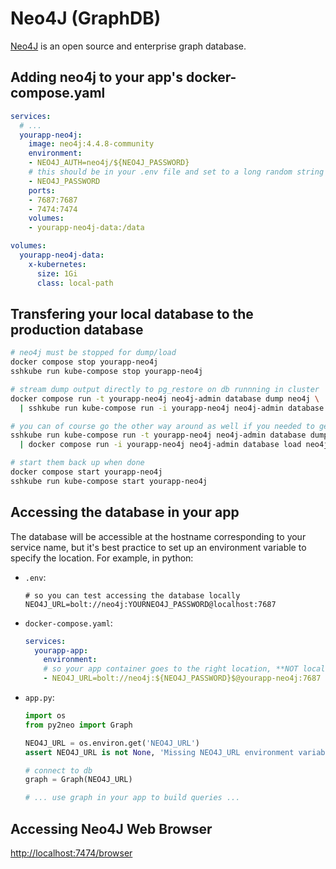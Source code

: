 # Neo4J (GraphDB)

[Neo4J](https://neo4j.com/) is an open source and enterprise graph database.

## Adding neo4j to your app's docker-compose.yaml

```yaml
services:
  # ...
  yourapp-neo4j:
    image: neo4j:4.4.8-community
    environment:
    - NEO4J_AUTH=neo4j/${NEO4J_PASSWORD}
    # this should be in your .env file and set to a long random string
    - NEO4J_PASSWORD
    ports:
    - 7687:7687
    - 7474:7474
    volumes:
    - yourapp-neo4j-data:/data

volumes:
  yourapp-neo4j-data:
    x-kubernetes:
      size: 1Gi
      class: local-path
```

## Transfering your local database to the production database

```bash
# neo4j must be stopped for dump/load
docker compose stop yourapp-neo4j
sshkube run kube-compose stop yourapp-neo4j

# stream dump output directly to pg_restore on db runnning in cluster
docker compose run -t yourapp-neo4j neo4j-admin database dump neo4j \
  | sshkube run kube-compose run -i yourapp-neo4j neo4j-admin database load neo4j

# you can of course go the other way around as well if you needed to get information from production
sshkube run kube-compose run -t yourapp-neo4j neo4j-admin database dump neo4j \
  | docker compose run -i yourapp-neo4j neo4j-admin database load neo4j

# start them back up when done
docker compose start yourapp-neo4j
sshkube run kube-compose start yourapp-neo4j
```

## Accessing the database in your app

The database will be accessible at the hostname corresponding to your service name, but it's best practice to set up an environment variable to specify the location. For example, in python:

- `.env`:
  ```
  # so you can test accessing the database locally
  NEO4J_URL=bolt://neo4j:YOURNEO4J_PASSWORD@localhost:7687
  ```
- `docker-compose.yaml`:
  ```yaml
  services:
    yourapp-app:
      environment:
      # so your app container goes to the right location, **NOT localhost**
      - NEO4J_URL=bolt://neo4j:${NEO4J_PASSWORD}$@yourapp-neo4j:7687
  ```
- `app.py`:
  ```python
  import os
  from py2neo import Graph

  NEO4J_URL = os.environ.get('NEO4J_URL')
  assert NEO4J_URL is not None, 'Missing NEO4J_URL environment variable to connect to the database'

  # connect to db
  graph = Graph(NEO4J_URL)

  # ... use graph in your app to build queries ...
  ```

## Accessing Neo4J Web Browser

<http://localhost:7474/browser>
